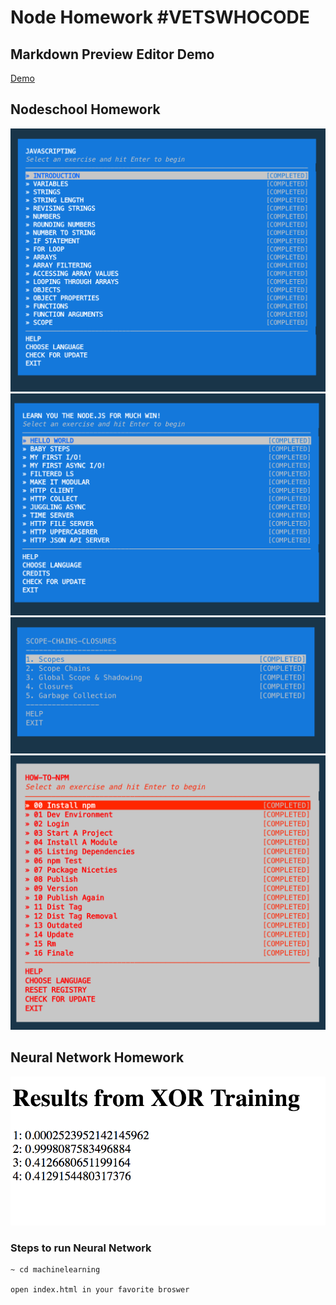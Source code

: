 # Node Homework #VETSWHOCODE

## Markdown Preview Editor Demo

[Demo](https://nodemarkdownpreview.herokuapp.com/)


## Nodeschool Homework

![Javascripting](./assets/javascripting.png)
![Javascripting](./assets/learnyounode.png)
![Javascripting](./assets/scope.png)
![Javascripting](./assets/npm.png)

## Neural Network Homework
![NeuralNetwork](./assets/neuralnet.png)

### Steps to run Neural Network
```
~ cd machinelearning 

open index.html in your favorite broswer
```